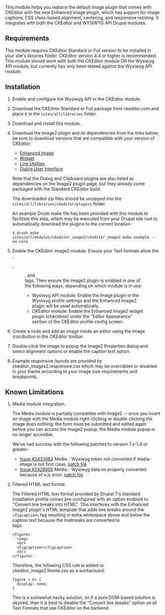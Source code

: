This module helps you replace the default Image plugin that comes with
CKEditor with the new Enhanced Image plugin, which has support for image
captions, CSS class-based alignment, centering, and responsive resizing. It
integrates with both the CKEditor and WYSIWYG API Drupal modules.

Requirements
------------

This module requires CKEditor Standard or Full version to be installed in your
site's libraries folder. CKEditor version 4.4 or higher is recommended. This
module should work with both the CKEditor module OR the Wysiwyg API module,
but currently has only been tested against the Wysiwyg API module.

Installation
------------

1.  Enable and configure the Wysiwyg API or the CKEditor module.

2.  Download the CKEditor Standard or Full package from ckeditor.com and
    place it in the `sites/all/libraries` folder.

3.  Download and install this module.

4.  Download the Image2 plugin and its dependencies from the links below; be
    sure to download versions that are compatible with your version of CKEditor.

    * [Enhanced Image](http://ckeditor.com/addon/image2)
    * [Widget](http://ckeditor.com/addon/widget)
    * [Line Utilities](http://ckeditor.com/addon/lineutils)
    * [Dialog User Interface](http://ckeditor.com/addon/dialogui)

    Note that the Dialog and Clipboard plugins are also listed as dependencies
    on the Image2 plugin page, but they already come packaged with the Standard
    CKEditor build.

    The downloaded zip files should be unzipped into the
    `sites/all/libraries/ckeditor/plugins` folder.

    An example Drush make file has been provided with this module to facilitate
    this step, which may be executed from your Drupal site root to automatically
    download the plugins to the correct location:

        $ drush make sites/all/modules/ckeditor_image2/ckeditor_image2.make.example --no-core

5.  Enable the CKEditor Image2 module. Ensure your Text formats allow the <img>,
    <div>, <figure>, and <figcaption> tags.  Then ensure the Image2 plugin is
    enabled in one of the following ways, depending on which module is in use:

    * Wysiwyg API module: Enable the Image plugin in the Wysiwyg profile
      settings and the Enhanced Image2 plugin will be used automatically.
    * CKEditor module: Enable the Enhanced Image2 widget plugin (checkbox) under
      the "Editor Appearance" section of the CKEditor profile config screen.

6.  Create a node and add an image inside an editor using the Image icon/button
    in the CKEditor toolbar.

7.  Double-click the image to popup the Image2 Properties dialog and select
    alignment options or enable the caption text option.

8.  Example responsive layouts are provided by ckeditor_images2.responsive.css
    which may be overridden or disabled in your theme according to your image
    size requirements and breakpoints.


Known Limitations
-----------------

1.  Media module integration.

    The Media module is partially compatible with Image2 -- once you insert an
    image with the Media module right-clicking or double-clicking the image
    does nothing: the form must be submitted and edited again before you can
    access the Image2 popup; the Media module popup is no longer accesible.

    We've had success with the following patches to version 7.x-1.4 or greater:

    * [Issue #2433083](https://www.drupal.org/node/2433083)
        Media - Wysiwyg token not converted if media-image is not first class.
        [patch file](https://www.drupal.org/files/issues/media-wysiwyg-ckeditor-image2-2433083-3.patch)
    * [Issue #2428005](https://www.drupal.org/node/2428005)
        Media - Wysiwyg data no properly converted because of a js error.
        [patch file](https://www.drupal.org/files/issues/media_fix.patch)

2.  Filtered HTML text format

    The Filtered HTML text format provided by Drupal 7's standard installation
    profile comes pre-configured with an option enabled to "Convert line breaks
    into HTML". This interferes with the Enhanced Image2 plugin's HTML template
    that adds line breaks around the `<figcaption>` tag resulting in extra
    whitespace above and below the caption text because the linebreaks
    are converted to <br> tags:

        <figure>
          <img>
          <br>
          <figcaption></figcaption>
          <br>
        </figure>

    Therefore, the following CSS rule is added to ckeditor_image2.theme.css as
    a workaround:

        figure > br {
          display: none;
        }

    This is a somewhat hacky solution, so if a pure DOM-based solution is
    desired, then it is best to disable the "Convert line breaks" option on
    all Text Formats that use CKEditor on the backend.
